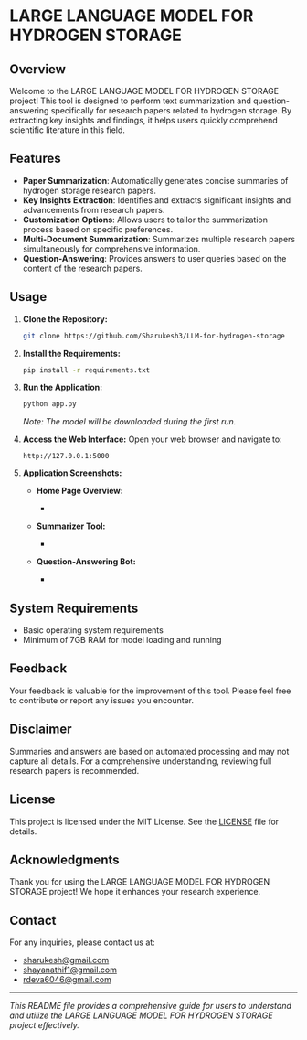 # LARGE LANGUAGE MODEL FOR HYDROGEN STORAGE

## Overview
Welcome to the LARGE LANGUAGE MODEL FOR HYDROGEN STORAGE project! This tool is designed to perform text summarization and question-answering specifically for research papers related to hydrogen storage. By extracting key insights and findings, it helps users quickly comprehend scientific literature in this field.

## Features
- **Paper Summarization**: Automatically generates concise summaries of hydrogen storage research papers.
- **Key Insights Extraction**: Identifies and extracts significant insights and advancements from research papers.
- **Customization Options**: Allows users to tailor the summarization process based on specific preferences.
- **Multi-Document Summarization**: Summarizes multiple research papers simultaneously for comprehensive information.
- **Question-Answering**: Provides answers to user queries based on the content of the research papers.

## Usage
1. **Clone the Repository:**
    ```bash
    git clone https://github.com/Sharukesh3/LLM-for-hydrogen-storage
    ```

2. **Install the Requirements:**
    ```bash
    pip install -r requirements.txt
    ```

3. **Run the Application:**
    ```bash
    python app.py
    ```
    *Note: The model will be downloaded during the first run.*

4. **Access the Web Interface:**
    Open your web browser and navigate to:
    ```
    http://127.0.0.1:5000
    ```
5. **Application Screenshots:**

    - **Home Page Overview:**
    
      -

    - **Summarizer Tool:**
    
      -

    - **Question-Answering Bot:**
    
      -

## System Requirements
- Basic operating system requirements
- Minimum of 7GB RAM for model loading and running

## Feedback
Your feedback is valuable for the improvement of this tool. Please feel free to contribute or report any issues you encounter.

## Disclaimer
Summaries and answers are based on automated processing and may not capture all details. For a comprehensive understanding, reviewing full research papers is recommended.

## License
This project is licensed under the MIT License. See the [LICENSE](LICENSE) file for details.

## Acknowledgments
Thank you for using the LARGE LANGUAGE MODEL FOR HYDROGEN STORAGE project! We hope it enhances your research experience.

## Contact
For any inquiries, please contact us at:

- [sharukesh@gmail.com](mailto:sharukesh@gmail.com)
- [shayanathif1@gmail.com](mailto:shayanathif1@gmail.com)
- [rdeva6046@gmail.com](mailto:rdeva6046@gmail.com)

---

*This README file provides a comprehensive guide for users to understand and utilize the LARGE LANGUAGE MODEL FOR HYDROGEN STORAGE project effectively.*
